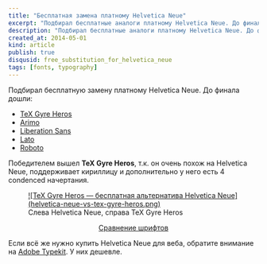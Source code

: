```yaml
---
title: "Бесплатная замена платному Helvetica Neue"
excerpt: "Подбирал бесплатные аналоги платному Helvetica Neue. До финала дошли TeX Gyre Heros, Arimo, Liberation Sans, Lato и Roboto. Лучшая замена — TeX Gyre Heros."
description: "Подбирал бесплатные аналоги платному Helvetica Neue. До финала дошли TeX Gyre Heros, Arimo, Liberation Sans, Lato и Roboto. Лучшая замена — TeX Gyre Heros."
created_at: 2014-05-01
kind: article
publish: true
disqusid: free_substitution_for_helvetica_neue
tags: [fonts, typography]
---
```


Подбирал бесплатную замену платному Helvetica Neue. До финала дошли:

* [TeX Gyre Heros](http://www.fontsquirrel.com/fonts/TeX-Gyre-Heros)
* [Arimo](http://www.fontsquirrel.com/fonts/Arimo)
* [Liberation Sans](http://www.fontsquirrel.com/fonts/Liberation-Sans)
* [Lato](https://www.google.com/fonts/specimen/Lato)
* [Roboto](https://www.google.com/fonts/specimen/Roboto)

Победителем вышел **TeX Gyre Heros**, т.к. он очень похож на Helvetica Neue, поддерживает кириллицу и дополнительно у него есть 4 condenced начертания.

<!-- cut -->

<figure>
	<a href="/demo/free_substitutes_for_helvetica_neue/">
	![TeX Gyre Heros — бесплатная альтернатива Helvetica Neue](helvetica-neue-vs-tex-gyre-heros.png)
	</a>
	<figcaption>Слева Helvetica Neue, справа TeX Gyre Heros</figcaption>
</figure>

<p style="text-align: center;"><a href="/demo/free_substitutes_for_helvetica_neue/" class="link-to-demo">Сравнение шрифтов</a></p>

Если всё же нужно купить Helvetica Neue для веба, обратите внимание на [Adobe Typekit](https://typekit.com/plans). У них дешевле.
